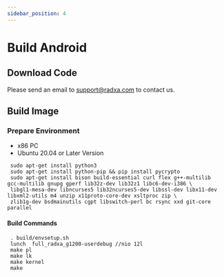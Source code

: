 ```yaml
---
sidebar_position: 4
---
```


# Build Android

## Download Code

Please send an email to support@radxa.com to contact us.

## Build Image

### Prepare Environment

- x86 PC
- Ubuntu 20.04 or Later Version

```
 sudo apt-get install python3
 sudo apt-get install python-pip && pip install pycrypto
 sudo apt-get install bison build-essential curl flex g++-multilib gcc-multilib gnupg gperf lib32z-dev lib32z1 libc6-dev-i386 \
 libgl1-mesa-dev libncurses5 lib32ncurses5-dev libssl-dev libx11-dev libxml2-utils m4 unzip x11proto-core-dev xsltproc zip \
 zlib1g-dev bsdmainutils cgpt libswitch-perl bc rsync xxd git-core parallel
```

#### Build Commands

```
 . build/envsetup.sh
 lunch  full_radxa_g1200-userdebug //nio 12l
 make pl
 make lk
 make kernel
 make
```
